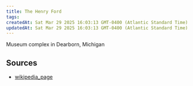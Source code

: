 ```yaml
---
title: The Henry Ford
tags: 
createdAt: Sat Mar 29 2025 16:03:13 GMT-0400 (Atlantic Standard Time)
updatedAt: Sat Mar 29 2025 16:03:13 GMT-0400 (Atlantic Standard Time)
---
```



Museum complex in Dearborn, Michigan



## Sources
- [wikipedia_page](https://en.wikipedia.org/wiki/The_Henry_Ford)

